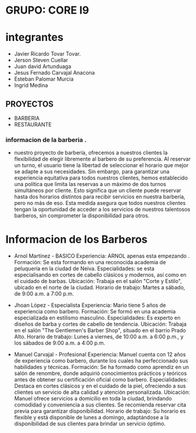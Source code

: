 # GRUPO: CORE I9

# integrantes 
* Javier Ricardo Tovar Tovar.
* Jerson Steven Cuellar 
* Juan david Artunduaga
* Jesus Fernado Carvajal Anacona
* Esteban Palomar Murcia
* Ingrid Medina

## PROYECTOS

* BARBERIA
* RESTAURANTE 



### informacion de la barberia .

*  nuestro proyecto de barbería, ofrecemos a nuestros clientes la flexibilidad de elegir libremente al barbero de su preferencia. Al reservar un turno, el usuario tiene la libertad de seleccionar el horario que mejor se adapte a sus necesidades. Sin embargo, para garantizar una experiencia equitativa para todos nuestros clientes, hemos establecido una política que limita las reservas a un máximo de dos turnos simultáneos por cliente. Esto significa que un cliente puede reservar hasta dos horarios distintos para recibir servicios en nuestra barbería, pero no más de eso. Esta medida asegura que todos nuestros clientes tengan la oportunidad de acceder a los servicios de nuestros talentosos barberos, sin comprometer la disponibilidad para otros.

# Informacion de los Barberos

* Arnol Martínez - BASICO
Experiencia: ARNOL apenas esta empezando  .
Formación: Se esta formando en una reconocida academia de peluquería en la ciudad de Neiva.
Especialidades: se esta especialisando en cortes de cabello clásicos y modernos, así como en el cuidado de barbas.
Ubicación: Trabaja en el salón "Corte y Estilo", ubicado en el norte de la ciudad.
Horario de trabajo: Martes a sábado, de 9:00 a.m. a 7:00 p.m.

* Jhoan López - Especialista
Experiencia: Mario tiene 5 años de experiencia como barbero.
Formación: Se formó en una academia especializada en estilismo masculino.
Especialidades: Es experto en diseños de barba y cortes de cabello de tendencia.
Ubicación: Trabaja en el salón "The Gentlemen's Barber Shop", situado en el barrio Prado Alto.
Horario de trabajo: Lunes a viernes, de 10:00 a.m. a 6:00 p.m., y los sábados de 9:00 a.m. a 4:00 p.m.

* Manuel Carvajal - Profesional 
Experiencia: Manuel cuenta con 12 años de experiencia como barbero, durante los cuales ha perfeccionado sus habilidades y técnicas.
Formación: Se ha formado como aprendiz en un salón de renombre, donde adquirió conocimientos prácticos y teóricos antes de obtener su certificación oficial como barbero.
Especialidades: Destaca en cortes clásicos y en el cuidado de la piel, ofreciendo a sus clientes un servicio de alta calidad y atención personalizada.
Ubicación: Manuel ofrece servicios a domicilio en toda la ciudad, brindando comodidad y conveniencia a sus clientes. Se recomienda reservar cita previa para garantizar disponibilidad.
Horario de trabajo: Su horario es flexible y está disponible de lunes a domingo, adaptándose a la disponibilidad de sus clientes para brindar un servicio óptimo.
